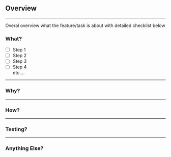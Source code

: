 ## Overview

----------------

Overal overview what the feature/task is about with detailed checklist below


### What?

- [ ] Step 1
- [ ] Step 2
- [ ] Step 3
- [ ] Step 4  
  etc....

-----
### Why?

-----
### How?

----
### Testing?

----
### Anything Else?




